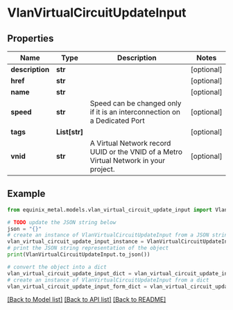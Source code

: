 # VlanVirtualCircuitUpdateInput


## Properties

Name | Type | Description | Notes
------------ | ------------- | ------------- | -------------
**description** | **str** |  | [optional] 
**href** | **str** |  | [optional] 
**name** | **str** |  | [optional] 
**speed** | **str** | Speed can be changed only if it is an interconnection on a Dedicated Port | [optional] 
**tags** | **List[str]** |  | [optional] 
**vnid** | **str** | A Virtual Network record UUID or the VNID of a Metro Virtual Network in your project. | [optional] 

## Example

```python
from equinix_metal.models.vlan_virtual_circuit_update_input import VlanVirtualCircuitUpdateInput

# TODO update the JSON string below
json = "{}"
# create an instance of VlanVirtualCircuitUpdateInput from a JSON string
vlan_virtual_circuit_update_input_instance = VlanVirtualCircuitUpdateInput.from_json(json)
# print the JSON string representation of the object
print(VlanVirtualCircuitUpdateInput.to_json())

# convert the object into a dict
vlan_virtual_circuit_update_input_dict = vlan_virtual_circuit_update_input_instance.to_dict()
# create an instance of VlanVirtualCircuitUpdateInput from a dict
vlan_virtual_circuit_update_input_form_dict = vlan_virtual_circuit_update_input.from_dict(vlan_virtual_circuit_update_input_dict)
```
[[Back to Model list]](../README.md#documentation-for-models) [[Back to API list]](../README.md#documentation-for-api-endpoints) [[Back to README]](../README.md)



